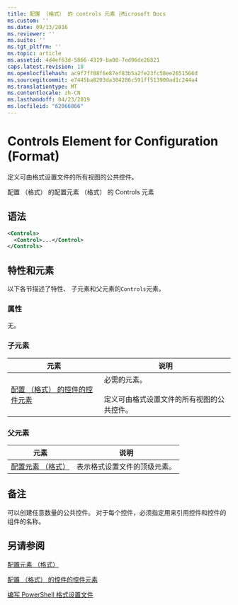 ```yaml
---
title: 配置 （格式） 的 controls 元素 |Microsoft Docs
ms.custom: ''
ms.date: 09/13/2016
ms.reviewer: ''
ms.suite: ''
ms.tgt_pltfrm: ''
ms.topic: article
ms.assetid: 4d4ef63d-5866-4319-ba00-7ed96de26821
caps.latest.revision: 18
ms.openlocfilehash: ac9f7ff08f6e87ef83b5a2fe23fc58ee2651566d
ms.sourcegitcommit: e7445ba8203da304286c591ff513900ad1c244a4
ms.translationtype: MT
ms.contentlocale: zh-CN
ms.lasthandoff: 04/23/2019
ms.locfileid: "62066866"
---
```

# <a name="controls-element-for-configuration-format"></a>Controls Element for Configuration (Format)

定义可由格式设置文件的所有视图的公共控件。

配置 （格式） 的配置元素 （格式） 的 Controls 元素

## <a name="syntax"></a>语法

```xml
<Controls>
  <Control>...</Control>
</Controls>
```

## <a name="attributes-and-elements"></a>特性和元素

以下各节描述了特性、 子元素和父元素的`Controls`元素。

### <a name="attributes"></a>属性

无。

### <a name="child-elements"></a>子元素

|元素|说明|
|-------------|-----------------|
|[配置 （格式） 的控件的控件元素](./control-element-for-controls-for-configuration-format.md)|必需的元素。<br /><br /> 定义可由格式设置文件的所有视图的公共控件。|

### <a name="parent-elements"></a>父元素

|元素|说明|
|-------------|-----------------|
|[配置元素 （格式）](./configuration-element-format.md)|表示格式设置文件的顶级元素。|

## <a name="remarks"></a>备注

可以创建任意数量的公共控件。 对于每个控件，必须指定用来引用控件和控件的组件的名称。

## <a name="see-also"></a>另请参阅

[配置元素 （格式）](./configuration-element-format.md)

[配置 （格式） 的控件的控件元素](./control-element-for-controls-for-configuration-format.md)

[编写 PowerShell 格式设置文件](./writing-a-powershell-formatting-file.md)
